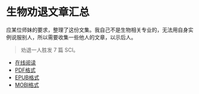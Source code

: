 # 生物劝退文章汇总

应某位师妹的要求，整理了这份文集。我自己不是生物相关专业的，无法用自身实例说服别人，所以需要收集一些他人的文章，以示后人。

> 劝退一人胜发 7 篇 SCI。

*   [在线阅读](https://www.gitbook.com/book/wizardforcel/bio-discouragement/details)
*   [PDF格式](https://www.gitbook.com/download/pdf/book/wizardforcel/bio-discouragement)
*   [EPUB格式](https://www.gitbook.com/download/epub/book/wizardforcel/bio-discouragement)
*   [MOBI格式](https://www.gitbook.com/download/mobi/book/wizardforcel/bio-discouragement)